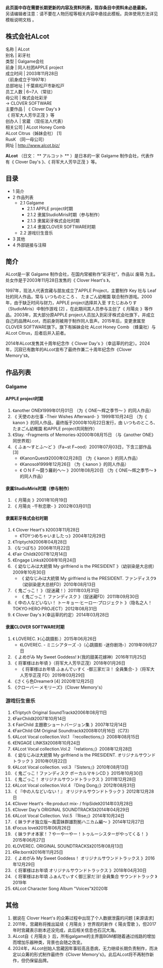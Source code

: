 **此页面中存在需要长期更新的内容及资料列表，现存条目中资料未必是最新。**  
另请编辑者注意：请不要在人物历程等相关内容中悬挂此模板。具体使用方法详见  模板说明文档  。

株式会社ALcot  
---  
名称  |  ALcot   
别名  |  彩牙社   
类型  |  Galgame会社   
前身  |  同人社团APPLE project   
成立时间  |  2003年11月28日   
（前身成立于1997年）  
总部地址  |  千葉県松戸市新松戸   
员工人数  |  6~7人（常驻）   
母公司  |  株式会社彩牙   
→  CLOVER SOFTWARE  
主要作品  |  《  Clover Day's  》   
《  将军大人芳华正茂  》等  
创办人  |  宮蔵  （现任法人代表）   
相关公司  |  ALcot Honey Comb    
ALcot Citrus（姊妹会社）  [1]  
RusK  （同一母公司）  
网址  |  http://www.alcot.biz/   
  
**ALcot** （日文： ** アルコット  ** ）是日本的一家  Galgame  制作会社，代表作有《  Clover Day's  》、《
将军大人芳华正茂  》等。

##  目录

  * 1  简介 
  * 2  作品列表 
    * 2.1  Galgame 
      * 2.1.1  APPLE project时期 
      * 2.1.2  隶属StudioMiris时期（参与制作） 
      * 2.1.3  隶属彩牙株式会社时期 
      * 2.1.4  隶属CLOVER SOFTWARE时期 
    * 2.2  游戏衍生音乐 
  * 3  其他 
  * 4  外部链接与注释 

##  简介

ALcot是一家  Galgame  制作会社，在国内常被称作“彩牙社”，作品以  废萌  为主。处女作是于2003年11月28日发售的《  Clover
Heart's  》。

1997年，现法人代表宫藏与朋友成立了APPLE Project，主要制作  Key  社与  Leaf  社的同人作品，常与  いつものところ  、
たまごん幼稚園  联合制作游戏。2000年，由于缺乏时间与财力，APPLE project选择并入至  すたじおみりす
（StudioMiris）中制作游戏  [2]  ，在此期间其人员参与主创了《  月陽炎  》等作品。2003年，其大部分原APPLE
project人员加入到彩牙株式会社旗下，并成立自己的品牌ALcot，而前身则被用于制作同人音声。2015年后，变更隶属至CLOVER
SOFTWARE旗下。旗下有姊妹会社  ALcot Honey Comb  （蜂巢社）与ALcot Citrus，后者后并入前者。

2014年ALcot发售其十周年纪念作《  Clover Day's
》（幸运草的约定）。2024年，沉寂已有数年的ALcot宣布了最终作兼二十周年纪念作《Clover Memory's》。

##  作品列表

###  Galgame

####  APPLE project时期

  1. 《another ONE》1999年01月01日  （为《  ONE～辉之季节～  》的同人作品） 
  2. 《  天使のお仕事 -Their Wishes Afterward-  》1999年10月24日  （为《  kanon  》的同人作品，最终版于2000年10月22日发行，由  いつものところ、たまごん幼稚園  和APPLE project共同制作） 
  3. 《Stay. -Fragments of Memories-》2000年08月15日  （与《another ONE》同世界观） 
  4. 《  ふぁ～すとふ～ど  》（Fa~st F~ood）2001年07月03日，下含三部作品  [3] 
     * 《KanonQuest》2000年02月28日  （为《  kanon  》的同人作品） 
     * 《Kanoso》1999年12月26日  （为《  kanon  》的同人作品） 
     * 《  ＯＮＦ～闘う羅刹へ～  》2001年08月20日  （为《  ONE～辉之季节～  》的同人作品） 

####  隶属StudioMiris时期（参与制作）

  1. 《  月陽炎  》2001年10月19日 
  2. 《  月陽炎 -千秋恋歌-  》2002年03月01日 

####  隶属彩牙株式会社时期

  1. 《  Clover Heart's  》2003年11月28日 
     * 《TOYつめちゃいましたっ》2004年12月29日 
  2. 《Triptych》2006年04月28日 
  3. 《なつぽち》2006年11月22日 
  4. 《Fair Child》2007年12月14日 
  5. 《Engage Links》2008年10月24日 
  6. 《  幼なじみは大統領  My girlfriend is the PRESIDENT  》（幼驯染是大总统）2009年10月30日 
     * 《  幼なじみは大統領  My girlfriend is the PRESIDENT. ファンディスク》（幼驯染是大总统FD）2010年08月13日 
  7. 《  鬼ごっこ！  》（捉迷藏！）2011年03月31日 
     * 《  鬼ごっこ！ ファンディスク  》（捉迷藏FD）2011年09月30日 
  8. 《  中の人などいない！ トーキョー·ヒーロー·プロジェクト  》（隐名之人！TOKYO·HERO·PROJECT）2012年08月31日 
  9. 《  Clover Day's  》（幸运草的约定）2014年03月28日 

####  隶属CLOVER SOFTWARE时期

  1. 《  LOVEREC.  》（心跳摄影.）2015年06月26日 
     * 《LOVEREC. -  ミニシアターズ  -》（心跳摄影 -迷你剧场-）2019年09月27日 
  2. 《  よめがみ My Sweet Goddess!  》（我的甜美花嫁神）2016年11月25日 
  3. 《  将軍様はお年頃  》（将军大人芳华正茂）2018年01月26日 
     * 《  将軍様はお年頃 ふぁんでぃすく -御三家だヨ！ 全員集合-  》（将军大人芳华正茂 FD）2019年03月29日 
  4. 《さくら色Dreamer》  [4]  2020年12月25日 
  5. 《クローバー·メモリーズ》（Clover Memory's） 

###  游戏衍生音乐

  1. 《Triptych Original SoundTrack》2006年08月11日 
  2. 《FairChild》2007年10月14日 
  3. 《  FairChild 主題歌ショートバージョン集  》2007年12月14日 
  4. 《FairChild GM Original Soundtrack》2008年01月16日（C73） 
  5. 《ALcot Vocal collection.Vol.1 『recollections』》2008年08月15日 
  6. 《ENGAGE LINKS》2008年10月24日 
  7. 《ALcot Vocal collection.Vol.2 『relations』》2008年12月28日 
  8. 《  幼なじみは大統領 My girlfriend is the PRESIDENT. オリジナルサウンドトラック  》2010年01月22日 
  9. 《ALcot Vocal collection. vol.3 『Sisters』》2010年08月13日 
  10. 《  鬼ごっこ！ファンディスク ボーカルマキシCD  》2015年10月30日 
  11. 《  鬼ごっこ！ オリジナルサウンドトラックス  》2011年12月28日 
  12. 《ALcot Vocal collection.Vol.4 『Ding Dong』》2012年08月31日 
  13. 《  『中の人などいない！』 オリジナルサウンドトラック  》2012年12月28日 
  14. 《Clover Heart's -Re:product mix- / fripSide》2014年03月28日 
  15. 《Clover Day's ORIGINAL SOUNDTRACKS》2014年04月29日 
  16. 《ALcot Vocal Collection. Vol.5 『Rise』》2014年10月24日 
  17. 《  妹ラヂオ独立版～風雲妹群雄割拠ハニカム編～  》2014年12月27日 
  18. 《Focus love》2015年06月26日 
  19. 《  妹ラヂオ本家！？やーやーやー！トゥルーシスターがやってくる！  》2015年06月27日 
  20. 《LOVEREC. ORIGINAL SOUNDTRACKS》2015年08月13日 
  21. 《Re:born》2016年11月25日 
  22. 《  よめがみ My Sweet Goddess！ オリジナルサウンドトラックス  》2016年12月29日 
  23. 《  将軍様はお年頃 オリジナルサウンドトラックス  》2018年04月30日 
  24. 《  将軍様はお年頃 ふぁんでぃすく御三家だヨ! 全員集合 サウンドトラック  》2019年 
  25. 《ALcot Character Song Album "Voices"》2020年 

##  其他

  1. 据说在  Clover Heart's  的众筹过程中出现了个人数据泄露的问题  [来源请求] 
  2. 2011年，宫藏称将推出延续《  月陽炎  》世界观的新作《  陽炎雪歌  》，但2017年时宫藏表示剧本还没完成，此后相关信息也石沉大海。 
  3. ALcot自《  月陽炎  》后，所有galgame的主界面BGM都随着通过线路的增加而增加乐器种类，背景也会随之改变。 
  4. 2024年，ALcot创始人宫藏因年事较高且患病，无力继续长期负责制作，而决定以众筹的形式制作最终作《Clover Memory's》。此后ALcot将不再制作新作，但仍保留品牌。 